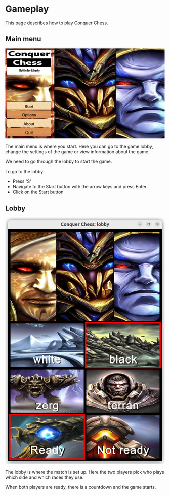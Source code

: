 # Gameplay

This page describes how to play Conquer Chess.

## Main menu

![Main menu v0.7](screenshots/20250611.jpg)

The main menu is where you start. Here you can go to the game lobby,
change the settings of the game or view information about the game.

We need to go through the lobby to start the game.

To go to the lobby:

- Press 'S'
- Navigate to the Start button with the arrow keys and press Enter
- Click on the Start button

## Lobby

![Lobby v0.4](screenshots/20230103_4.png)

The lobby is where the match is set up.
Here the two players pick who plays which side
and which races they use.

When both players are ready, there is a countdown and the game starts.
